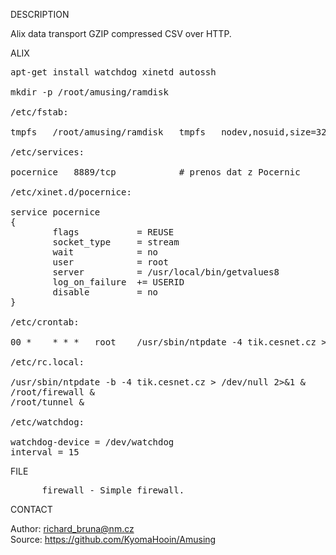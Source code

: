 
DESCRIPTION

Alix data transport GZIP compressed CSV over HTTP.

ALIX
<pre>
apt-get install watchdog xinetd autossh

mkdir -p /root/amusing/ramdisk

/etc/fstab:

tmpfs	/root/amusing/ramdisk	tmpfs	nodev,nosuid,size=32M	0	0

/etc/services:

pocernice	8889/tcp			# prenos dat z Pocernic

/etc/xinet.d/pocernice:

service pocernice
{
        flags           = REUSE
        socket_type     = stream
        wait            = no
        user            = root
        server          = /usr/local/bin/getvalues8
        log_on_failure  += USERID
        disable         = no
}

/etc/crontab:

00 *	* * *	root	/usr/sbin/ntpdate -4 tik.cesnet.cz > /dev/null 2>&1

/etc/rc.local:

/usr/sbin/ntpdate -b -4 tik.cesnet.cz > /dev/null 2>&1 &
/root/firewall &
/root/tunnel &

/etc/watchdog:

watchdog-device = /dev/watchdog
interval = 15
</pre>

FILE
<pre>
      firewall - Simple firewall.
</pre>

CONTACT

Author: richard_bruna@nm.cz<br>
Source: https://github.com/KyomaHooin/Amusing
